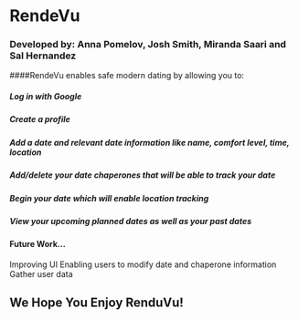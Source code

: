 # RendeVu
### Developed by: Anna Pomelov, Josh Smith, Miranda Saari and Sal Hernandez

####RendeVu enables safe modern dating by allowing you to:
##### Log in with Google
##### Create a profile
##### Add a date and relevant date information like name, comfort level, time, location
##### Add/delete your date chaperones that will be able to track your date
##### Begin your date which will enable location tracking 
##### View your upcoming planned dates as well as your past dates

#### Future Work...
Improving UI
Enabling users to modify date and chaperone information
Gather user data


## We Hope You Enjoy RenduVu!
